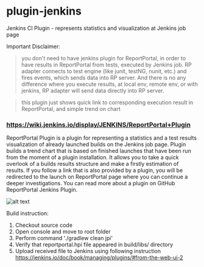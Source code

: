 # plugin-jenkins
Jenkins CI Plugin - represents statistics and visualization at Jenkins job page

Important Disclaimer: 
>you don't need to have jenkins plugin for ReportPortal, in order to have results in ReportPortal from tests, executed by Jenkins job. RP adapter connects to test engine (like junit, testNG, nunit, etc.) and fires events, which sends data into RP server. And there is no any difference where you execute results, at local env, remote env, or with jenkins, RP adapter will send data directly into RP server.

>this plugin just shows quick link to corresponding execution result in ReportPortal, and simple trend on chart

### https://wiki.jenkins.io/display/JENKINS/ReportPortal+Plugin

ReportPortal Plugin is a plugin for representing a statistics and a test results visualization of already launched builds on the Jenkins job page. Plugin builds a trend chart that is based on finished launches that have been run from the moment of a plugin installation. It allows you to take a quick overlook of a builds results structure and make a firstly estimation of results. If you follow a link that is also provided by a plugin, you will be redirected to the launch on ReportPortal page where you can continue a deeper investigations. You can read more about a plugin on GitHub ReportPortal Jenkins Plugin.

![alt text](https://wiki.jenkins.io/download/attachments/133958181/image2017-11-10%2017%3A51%3A47.png?version=1&modificationDate=1510325508000&api=v2 "Logo Title Text 1")


Build instruction:

1. Checkout source code
2. Open console and move to root folder
3. Perform command './gradlew clean jpi'
4. Verify that reportportal.hpi file appeared in build/libs/ directory
5. Upload received file to Jenkins using following instruction https://jenkins.io/doc/book/managing/plugins/#from-the-web-ui-2
